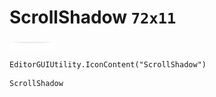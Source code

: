 # ScrollShadow `72x11`
<img src="/img/ScrollShadow.png" width=72 height=11>

``` CSharp
EditorGUIUtility.IconContent("ScrollShadow")
```
```
ScrollShadow
```

